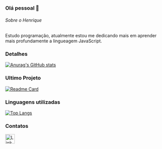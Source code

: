 ### Olá pessoal 👋

###### Sobre o Henrique
Estudo programação, atualmente estou me dedicando mais em aprender mais profundamente a lingueagem JavaScript.

### Detalhes

[![Anurag's GitHub stats](https://github-readme-stats.vercel.app/api?username=lauarnog&show_icons=true&theme=dark)](https://github.com/anuraghazra/github-readme-stats)

### Ultimo Projeto

[![Readme Card](https://github-readme-stats.vercel.app/api/pin/?username=lauarnog&repo=tiktok-project&theme=dark)](https://github.com/anuraghazra/github-readme-stats)

### Linguagens utilizadas

[![Top Langs](https://github-readme-stats.vercel.app/api/top-langs/?username=lauarnog&layout=compact)](https://github.com/anuraghazra/github-readme-stats)

### Contatos

[<img src='https://img.shields.io/badge/LinkedIn-0077B5?style=for-the-badge&logo=linkedin&logoColor=white' alt='Linkedin' height='30'>](https://www.linkedin.com/in/lauarhenrique/)
